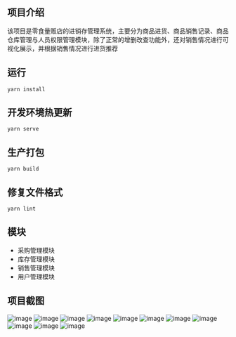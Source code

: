 ## 项目介绍
该项目是零食量贩店的进销存管理系统，主要分为商品进货、商品销售记录、商品仓库管理与人员权限管理模块，除了正常的增删改查功能外，还对销售情况进行可视化展示，并根据销售情况进行进货推荐

## 运行
```
yarn install
```

## 开发环境热更新
```
yarn serve
```

## 生产打包
```
yarn build
```

## 修复文件格式
```
yarn lint
```

## 模块
- 采购管理模块
- 库存管理模块
- 销售管理模块
- 用户管理模块

## 项目截图
![image](https://github.com/chxgyN/shop-admin-frontend/blob/main/img/QQ%E6%88%AA%E5%9B%BE20230428105112.png)
![image](https://github.com/chxgyN/shop-admin-frontend/blob/main/img/QQ%E6%88%AA%E5%9B%BE20230428105135.png)
![image](https://github.com/chxgyN/shop-admin-frontend/blob/main/img/QQ%E6%88%AA%E5%9B%BE20230428105152.png)
![image](https://github.com/chxgyN/shop-admin-frontend/blob/main/img/QQ%E6%88%AA%E5%9B%BE20230428105212.png)
![image](https://github.com/chxgyN/shop-admin-frontend/blob/main/img/QQ%E6%88%AA%E5%9B%BE20230428105221.png)
![image](https://github.com/chxgyN/shop-admin-frontend/blob/main/img/QQ%E6%88%AA%E5%9B%BE20230428105233.png)
![image](https://github.com/chxgyN/shop-admin-frontend/blob/main/img/QQ%E6%88%AA%E5%9B%BE20230428105252.png)
![image](https://github.com/chxgyN/shop-admin-frontend/blob/main/img/QQ%E6%88%AA%E5%9B%BE20230428105304.png)
![image](https://github.com/chxgyN/shop-admin-frontend/blob/main/img/QQ%E6%88%AA%E5%9B%BE20230428105319.png)
![image](https://github.com/chxgyN/shop-admin-frontend/blob/main/img/QQ%E6%88%AA%E5%9B%BE20230428105340.png)
![image](https://github.com/chxgyN/shop-admin-frontend/blob/main/img/QQ%E6%88%AA%E5%9B%BE20230428105422.png)
